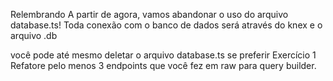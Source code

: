 Relembrando
A partir de agora, vamos abandonar o uso do arquivo database.ts! Toda conexão com o banco de dados será através do knex e o arquivo .db

você pode até mesmo deletar o arquivo database.ts se preferir
Exercício 1
Refatore pelo menos 3 endpoints que você fez em raw para query builder.